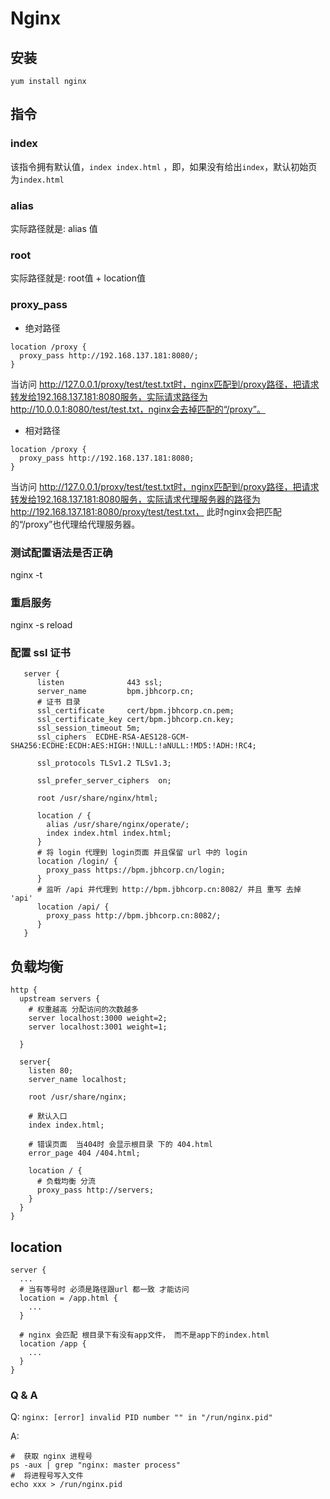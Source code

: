# Nginx

## 安装

```shell
yum install nginx
```

## 指令

### index

该指令拥有默认值，`index index.html` ，即，如果没有给出`index`，默认初始页为`index.html`


### alias

实际路径就是: alias 值

### root

实际路径就是: root值 + location值


### proxy_pass

 - 绝对路径
  ```nginx
  location /proxy {
    proxy_pass http://192.168.137.181:8080/;
  }
  ```
 当访问 http://127.0.0.1/proxy/test/test.txt时，nginx匹配到/proxy路径，把请求转发给192.168.137.181:8080服务，实际请求路径为
http://10.0.0.1:8080/test/test.txt，nginx会去掉匹配的“/proxy”。

 - 相对路径
  ```nginx
  location /proxy {
    proxy_pass http://192.168.137.181:8080;
  }
  ```
  当访问 http://127.0.0.1/proxy/test/test.txt时，nginx匹配到/proxy路径，把请求转发给192.168.137.181:8080服务，实际请求代理服务器的路径为
http://192.168.137.181:8080/proxy/test/test.txt， 此时nginx会把匹配的“/proxy”也代理给代理服务器。

### 测试配置语法是否正确

  nginx -t

### 重启服务

  nginx -s reload

### 配置 ssl 证书

```nginx
   server {
      listen              443 ssl;
      server_name         bpm.jbhcorp.cn;
      # 证书 目录
      ssl_certificate     cert/bpm.jbhcorp.cn.pem;
      ssl_certificate_key cert/bpm.jbhcorp.cn.key;
      ssl_session_timeout 5m;
      ssl_ciphers  ECDHE-RSA-AES128-GCM-SHA256:ECDHE:ECDH:AES:HIGH:!NULL:!aNULL:!MD5:!ADH:!RC4;

      ssl_protocols TLSv1.2 TLSv1.3;

      ssl_prefer_server_ciphers  on;

      root /usr/share/nginx/html;

      location / {
        alias /usr/share/nginx/operate/;
        index index.html index.html;
      }
      # 将 login 代理到 login页面 并且保留 url 中的 login
      location /login/ {
        proxy_pass https://bpm.jbhcorp.cn/login;
      }
      # 监听 /api 并代理到 http://bpm.jbhcorp.cn:8082/ 并且 重写 去掉 'api'
      location /api/ {
        proxy_pass http://bpm.jbhcorp.cn:8082/;
      }
   }
```

## 负载均衡

```nginx
http {
  upstream servers {
    # 权重越高 分配访问的次数越多
    server localhost:3000 weight=2;
    server localhost:3001 weight=1;

  }

  server{
    listen 80;
    server_name localhost;

    root /usr/share/nginx;

    # 默认入口
    index index.html;

    # 错误页面  当404时 会显示根目录 下的 404.html
    error_page 404 /404.html;

    location / {
      # 负载均衡 分流
      proxy_pass http://servers;
    }
  }
}
```
## location

```nginx
server {
  ...
  # 当有等号时 必须是路径跟url 都一致 才能访问
  location = /app.html {
    ...
  }

  # nginx 会匹配 根目录下有没有app文件， 而不是app下的index.html
  location /app {
    ...
  }
}
```
### Q & A

Q:  `nginx: [error] invalid PID number "" in "/run/nginx.pid"`

A:
```shell
#  获取 nginx 进程号
ps -aux | grep "nginx: master process"
#  将进程号写入文件
echo xxx > /run/nginx.pid
```

